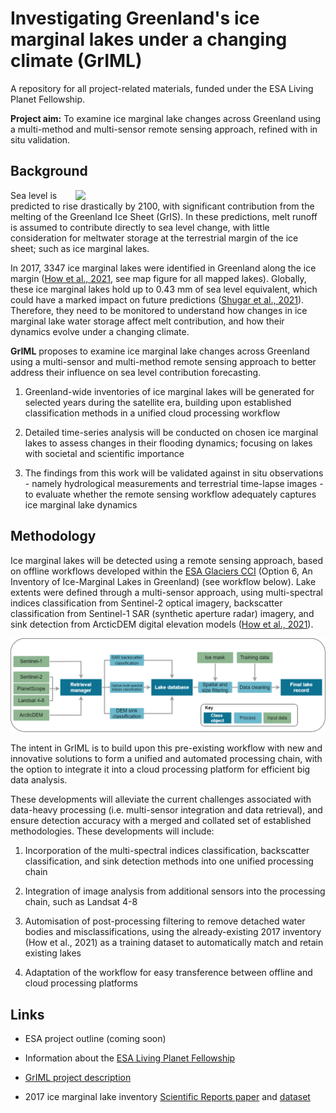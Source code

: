 # Investigating Greenland's ice marginal lakes under a changing climate (GrIML)

A repository for all project-related materials, funded under the ESA Living Planet Fellowship.

**Project aim:** To examine ice marginal lake changes across Greenland using a multi-method and multi-sensor remote sensing approach, refined with in situ validation.

## Background

<img src="https://media.springernature.com/full/springer-static/image/art%3A10.1038%2Fs41598-021-83509-1/MediaObjects/41598_2021_83509_Fig1_HTML.png?raw=true" align="right" width="400">

Sea level is predicted to rise drastically by 2100, with significant contribution from the melting of the Greenland Ice Sheet (GrIS). In these predictions, melt runoff is assumed to contribute directly to sea level change, with little consideration for meltwater storage at the terrestrial margin of the ice sheet; such as ice marginal lakes. 

In 2017, 3347 ice marginal lakes were identified in Greenland along the ice margin (<a href="https://www.nature.com/articles/s41598-021-83509-1">How et al., 2021</a>, see map figure for all mapped lakes). Globally, these ice marginal lakes hold up to 0.43 mm of sea level equivalent, which could have a marked impact on future predictions (<a href="https://www.nature.com/articles/s41558-020-0855-4">Shugar et al., 2021</a>). Therefore, they need to be monitored to understand how changes in ice marginal lake water storage affect melt contribution, and how their dynamics evolve under a changing climate.

**GrIML** proposes to examine ice marginal lake changes across Greenland using a multi-sensor and multi-method remote sensing approach to better address their influence on sea level contribution forecasting.

1. Greenland-wide inventories of ice marginal lakes will be generated for selected years during the satellite era, building upon established classification methods in a unified cloud processing workflow

2. Detailed time-series analysis will be conducted on chosen ice marginal lakes to assess changes in their flooding dynamics; focusing on lakes with societal and scientific importance

3. The findings from this work will be validated against in situ observations - namely hydrological measurements and terrestrial time-lapse images - to evaluate whether the remote sensing workflow adequately captures ice marginal lake dynamics


## Methodology

Ice marginal lakes will be detected using a remote sensing approach, based on offline workflows developed within the <a href="https://catalogue.ceda.ac.uk/uuid/7ea7540135f441369716ef867d217519">ESA Glaciers CCI</a> (Option 6, An Inventory of Ice-Marginal Lakes in Greenland) (see workflow below). Lake extents were defined through a multi-sensor approach, using multi-spectral indices classification from Sentinel-2 optical imagery, backscatter classification from Sentinel-1 SAR (synthetic aperture radar) imagery, and sink detection from ArcticDEM digital elevation models (<a href="https://www.nature.com/articles/s41598-021-83509-1">How et al., 2021</a>). 

<img src="https://github.com/PennyHow/pennyhow.github.io/blob/master/assets/images/griml_workflow.png?raw=true" alt="The proposed GrIML workflow." width="1500" align="aligncenter" />

The intent in GrIML is to build upon this pre-existing workflow with new and innovative solutions to form a unified and automated processing chain, with the option to integrate it into a cloud processing platform for efficient big data analysis. 

These developments will alleviate the current challenges associated with data-heavy processing (i.e. multi-sensor integration and data retrieval), and ensure detection accuracy with a merged and collated set of established methodologies. These developments will include:

1. Incorporation of the multi-spectral indices classification, backscatter classification, and sink detection methods into one unified processing chain

2. Integration of image analysis from additional sensors into the processing chain, such as Landsat 4-8

3. Automisation of post-processing filtering to remove detached water bodies and misclassifications, using the already-existing 2017 inventory (How et al., 2021) as a training dataset to automatically match and retain existing lakes 

4. Adaptation of the workflow for easy transference between offline and cloud processing platforms

## Links

- ESA project outline (coming soon)

- Information about the <a href="https://eo4society.esa.int/communities/scientists/living-planet-fellowship/">ESA Living Planet Fellowship</a>

- <a href="https://pennyhow.github.io/blog/investigating-griml/">GrIML project description</a>

- 2017 ice marginal lake inventory <a href="https://www.nature.com/articles/s41598-021-83509-1">Scientific Reports paper</a> and <a href="https://catalogue.ceda.ac.uk/uuid/7ea7540135f441369716ef867d217519">dataset</a>
